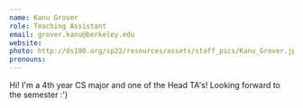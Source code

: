 ```yaml
---
name: Kanu Grover
role: Teaching Assistant
email: grover.kanu@berkeley.edu
website: 
photo: http://ds100.org/sp22/resources/assets/staff_pics/Kanu_Grover.jpg
pronouns: 
---
```

Hi! I'm a 4th year CS major and one of the Head TA's! Looking forward to the semester :')
